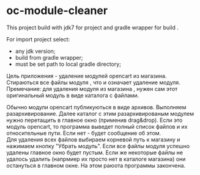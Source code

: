 # oc-module-cleaner  

This project build with jdk7 for project and gradle wrapper for build .

For import project select:
- any jdk version;  
- build from gradle wrapper;  
- must be set path to local gradle directory;  
 

Цель приложения - удаление модулей opencart из магазина. Стираються все файлы модуля , что и означает удаление модуля.   
Премечание: для удаления модуля из магазина , нужен сам этот оригинальный  модуль в виде каталога с файлами.   

Обычно модули opencart публикуються в виде архивов. Выполняем разархивирование. Далее каталог с этим разархивированым модулем нужно перетащить в главное окно (применив drag&drop). Если это модуль opencart, то программа выведет полный список файлов и их относительные пути. Если нет - будет сообщение об этом.     
Для удаления всех файлов выбираем корневой путь к магазину и нажимаем кнопку "Убрать модуль". Если все файлы модуля успешно удалены главное окно будет пустым. Если же некоторые файлы не удалось удалить (напрмиер их просто нет в каталоге магазина) они остануться в главном окне. На этом раюота программы закончена.  
